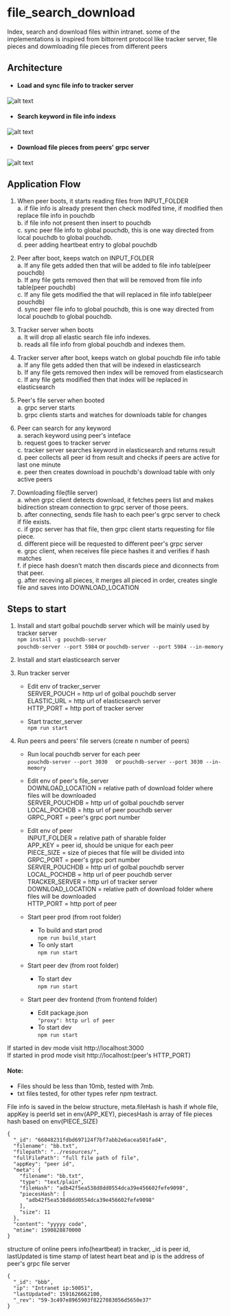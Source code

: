 # file_search_download  
Index, search and download files within intranet. some of the implementations is inspired from bittorrent protocol like tracker server, file pieces and dowmloading file pieces from different peers  

## Architecture  
- #### Load and sync file info to tracker server
![alt text](https://github.com/pramodramdas/file_search_download/blob/master/images/Sync.png?raw=true)  
- #### Search keyword in file info indexs
![alt text](https://github.com/pramodramdas/file_search_download/blob/master/images/index_ping_search.png?raw=true)  
- #### Download file pieces from peers' grpc server
![alt text](https://github.com/pramodramdas/file_search_download/blob/master/images/file_download.png?raw=true)  

## Application Flow
1. When peer boots, it starts reading files from INPUT_FOLDER  
    a. if file info is already present then check modifed time, if modified then replace file info in pouchdb  
    b. if file info not present then insert to pouchdb  
    c. sync peer file info to global pouchdb, this is one way directed from local pouchdb to global pouchdb.  
    d. peer adding heartbeat entry to global pouchdb  
    
2. Peer after boot, keeps watch on INPUT_FOLDER  
    a. If any file gets added then that will be added to file info table(peer pouchdb)  
    b. If any file gets removed then that will be removed from file info table(peer pouchdb)  
    c. If any file gets modified the that will replaced in file info table(peer pouchdb)  
    d. sync peer file info to global pouchdb, this is one way directed from local pouchdb to global pouchdb.  
    
3. Tracker server when boots  
    a. It will drop all elastic search file info indexes.  
    b. reads all file info from global pouchdb and indexes them.  
    
4. Tracker server after boot, keeps watch on global pouchdb file info table  
    a. If any file gets added then that will be indexed in elasticsearch  
    b. If any file gets removed then index will be removed from elasticsearch  
    c. If any file gets modified then that index will be replaced in elasticsearch  
    
5. Peer's file server when booted  
    a. grpc server starts  
    b. grpc clients starts and watches for downloads table for changes  
    
6. Peer can search for any keyword  
    a. serach keyword using peer's inteface  
    b. request goes to tracker server  
    c. tracker server searches keyword in elasticsearch and returns result  
    d. peer collects all peer id from result and checks if peers are active for last one minute  
    e. peer then creates download in pouchdb's download table with only active peers  
    
7. Downloading file(file server)  
    a. when grpc client detects download, it fetches peers list and makes bidirection stream connection to grpc server of 
       those peers.  
    b. after connecting, sends file hash to each peer's grpc server to check if file exists.  
    c. if grpc server has that file, then grpc client starts requesting for file piece.  
    d. different piece will be requested to different peer's grpc server  
    e. grpc client, when receives file piece hashes it and verifies if hash matches  
    f. if piece hash doesn't match then discards piece and diconnects from that peer.  
    g. after receving all pieces, it merges all pieced in order, creates single file and saves into DOWNLOAD_LOCATION  

## Steps to start

1. Install and start golbal pouchdb server which will be mainly used by tracker server  
    ```npm install -g pouchdb-server```  
    ```pouchdb-server --port 5984```
    or
    ```pouchdb-server --port 5984 --in-memory```  

2. Install and start elasticsearch server

3. Run tracker server  
    - Edit env of tracker_server  
        SERVER_POUCH = http url of golbal pouchdb server  
        ELASTIC_URL = http url of elasticsearch server  
        HTTP_PORT = http port of tracker server  
        
    - Start tracter_server  
        ```npm run start  ```

4. Run peers and peers' file servers (create n number of peers)  
    - Run local pouchdb server for each peer  
        ```pouchdb-server --port 3030  ```
        or
        ```pouchdb-server --port 3030 --in-memory  ```  
        
    - Edit env of peer's file_server  
        DOWNLOAD_LOCATION = relative path of download folder where files will be downloaded  
        SERVER_POUCHDB = http url of golbal pouchdb server  
        LOCAL_POCHDB = http url of peer pouchdb server  
        GRPC_PORT = peer's grpc port number  
        
    - Edit env of peer  
        INPUT_FOLDER = relative path of sharable folder  
        APP_KEY = peer id, should be unique for each peer  
        PIECE_SIZE = size of pieces that file will be divided into  
        GRPC_PORT = peer's grpc port number  
        SERVER_POUCHDB = http url of golbal pouchdb server  
        LOCAL_POCHDB = http url of peer pouchdb server  
        TRACKER_SERVER = http url of tracker server  
        DOWNLOAD_LOCATION = relative path of download folder where files will be downloaded  
        HTTP_PORT = http port of peer  
        
    - Start peer prod (from root folder)  
        * To build and start prod  
            ```npm run build_start  ```
        * To only start  
            ```npm run start  ```  
            
    - Start peer dev (from root folder)  
        * To start dev  
            ```npm run start  ```  
            
    - Start peer dev frontend (from frontend folder)  
        * Edit package.json  
            ```"proxy": http url of peer  ```  
        * To start dev  
            ```npm run start  ```

If started in dev mode visit http://localhost:3000  
If started in prod mode visit http://localhost:(peer's HTTP_PORT)

#### Note:  
* Files should be less than 10mb, tested with 7mb.
* txt files tested, for other types refer npm textract.  

File info is saved in the below structure, meta.fileHash is hash if whole file,
appKey is peerId set in env(APP_KEY), piecesHash is array of file pieces hash based on 
env(PIECE_SIZE)
```
{
  "_id": "66048231fdbd697124f7bf7abb2e6acea501fad4",
  "filename": "bb.txt",
  "filepath": "../resources/",
  "fullFilePath": "full file path of file",
  "appKey": "peer id",
  "meta": {
    "filename": "bb.txt",
    "type": "text/plain",
    "fileHash": "adb42f5ea538d8dd0554dca39e456602fefe9098",
    "piecesHash": [
      "adb42f5ea538d8dd0554dca39e456602fefe9098"
    ],
    "size": 11
  },
  "content": "yyyyy code",
  "mtime": 1590828870000
}
````

structure of online peers info(heartbeat) in tracker, _id is peer id, lastUpdated is time stamp of latest heart beat
and ip is the address of peer's grpc file server
```
{
  "_id": "bbb",
  "ip": "Intranet ip:50051",
  "lastUpdated": 1591626662100,
  "_rev": "59-3c497e8965903f8227083056d5650e37"
}
```
